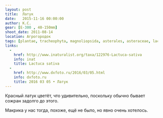 ```yaml
---
layout: post
title:  Латук
date:   2015-11-16 00:00:00
author: К.С.
gear: [E-300 , 40-150mm]
shoot_date: 2011-08-14
location: Агрогородок
tags: [plantae, tracheophyta, magnoliopsida, asterales, asteraceae, lactuca, lactuca sativa]
links:
  -
    href: http://www.inaturalist.org/taxa/122976-Lactuca-sativa
    info: inat
    title: Lactuca sativa
  -
    href: http://www.dxfoto.ru/2016/03/05.html
    info: dxfoto.ru
    title: 2016 03 05 • Латук
---
```


Красный латук цветёт, что удивительно, поскольку обычно бывает сожран задолго до этого.

Макрика у нас тогда, похоже, ещё не было, но явно очень хотелось.
